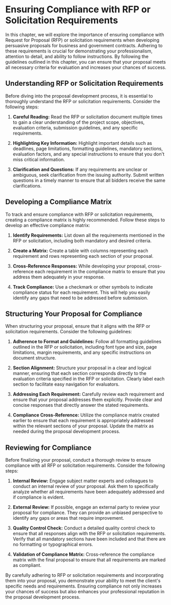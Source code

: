 Ensuring Compliance with RFP or Solicitation Requirements
==================================================================

In this chapter, we will explore the importance of ensuring compliance with Request for Proposal (RFP) or solicitation requirements when developing persuasive proposals for business and government contracts. Adhering to these requirements is crucial for demonstrating your professionalism, attention to detail, and ability to follow instructions. By following the guidelines outlined in this chapter, you can ensure that your proposal meets all necessary criteria for evaluation and increases your chances of success.

Understanding RFP or Solicitation Requirements
----------------------------------------------

Before diving into the proposal development process, it is essential to thoroughly understand the RFP or solicitation requirements. Consider the following steps:

1. **Careful Reading:** Read the RFP or solicitation document multiple times to gain a clear understanding of the project scope, objectives, evaluation criteria, submission guidelines, and any specific requirements.

2. **Highlighting Key Information:** Highlight important details such as deadlines, page limitations, formatting guidelines, mandatory sections, evaluation factors, and any special instructions to ensure that you don't miss critical information.

3. **Clarification and Questions:** If any requirements are unclear or ambiguous, seek clarification from the issuing authority. Submit written questions in a timely manner to ensure that all bidders receive the same clarifications.

Developing a Compliance Matrix
------------------------------

To track and ensure compliance with RFP or solicitation requirements, creating a compliance matrix is highly recommended. Follow these steps to develop an effective compliance matrix:

1. **Identify Requirements:** List down all the requirements mentioned in the RFP or solicitation, including both mandatory and desired criteria.

2. **Create a Matrix:** Create a table with columns representing each requirement and rows representing each section of your proposal.

3. **Cross-Reference Responses:** While developing your proposal, cross-reference each requirement in the compliance matrix to ensure that you address them adequately in your response.

4. **Track Compliance:** Use a checkmark or other symbols to indicate compliance status for each requirement. This will help you easily identify any gaps that need to be addressed before submission.

Structuring Your Proposal for Compliance
----------------------------------------

When structuring your proposal, ensure that it aligns with the RFP or solicitation requirements. Consider the following guidelines:

1. **Adherence to Format and Guidelines:** Follow all formatting guidelines outlined in the RFP or solicitation, including font type and size, page limitations, margin requirements, and any specific instructions on document structure.

2. **Section Alignment:** Structure your proposal in a clear and logical manner, ensuring that each section corresponds directly to the evaluation criteria specified in the RFP or solicitation. Clearly label each section to facilitate easy navigation for evaluators.

3. **Addressing Each Requirement:** Carefully review each requirement and ensure that your proposal addresses them explicitly. Provide clear and concise responses that directly answer the stated requirements.

4. **Compliance Cross-Reference:** Utilize the compliance matrix created earlier to ensure that each requirement is appropriately addressed within the relevant sections of your proposal. Update the matrix as needed during the proposal development process.

Reviewing for Compliance
------------------------

Before finalizing your proposal, conduct a thorough review to ensure compliance with all RFP or solicitation requirements. Consider the following steps:

1. **Internal Review:** Engage subject matter experts and colleagues to conduct an internal review of your proposal. Ask them to specifically analyze whether all requirements have been adequately addressed and if compliance is evident.

2. **External Review:** If possible, engage an external party to review your proposal for compliance. They can provide an unbiased perspective to identify any gaps or areas that require improvement.

3. **Quality Control Check:** Conduct a detailed quality control check to ensure that all responses align with the RFP or solicitation requirements. Verify that all mandatory sections have been included and that there are no formatting or typographical errors.

4. **Validation of Compliance Matrix:** Cross-reference the compliance matrix with the final proposal to ensure that all requirements are marked as compliant.

By carefully adhering to RFP or solicitation requirements and incorporating them into your proposal, you demonstrate your ability to meet the client's specific needs and requirements. Ensuring compliance not only increases your chances of success but also enhances your professional reputation in the proposal development process.

